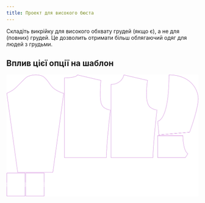 ```yaml
---
title: Проект для високого бюста
---
```


Складіть викрійку для високого обхвату грудей (якщо є), а не для (повних) грудей. Це дозволить отримати більш облягаючий одяг для людей з грудьми.

## Вплив цієї опції на шаблон

![На цьому зображенні показано вплив цієї опції шляхом накладання декількох варіантів, які мають різне значення для цієї опції](huey_draftforhighbust_sample.svg "Вплив цієї опції на шаблон")
